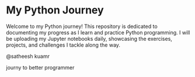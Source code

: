 
# My Python Journey

Welcome to my Python journey! This repository is dedicated to documenting my progress as I learn and practice Python programming. I will be uploading my Jupyter notebooks daily, showcasing the exercises, projects, and challenges I tackle along the way.

@satheesh kuamr 

journy to  better programmer 
